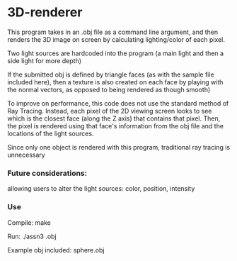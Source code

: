 # 3D-renderer

This program takes in an .obj file as a command line argument, and then renders the 3D image on screen by
calculating lighting/color of each pixel.

Two light sources are hardcoded into the program (a main light and then a side light for more depth)

If the submitted obj is defined by triangle faces (as with the sample file included here), then a texture is also created on 
each face by playing with the normal vectors, as opposed to being rendered as though smooth)

To improve on performance, this code does not use the standard method of Ray Tracing.
Instead, each pixel of the 2D viewing screen looks to see which is the closest face (along the Z axis) that contains that pixel.
Then, the pixel is rendered using that face's information from the obj file and the locations of the light sources.

Since only one object is rendered with this program, traditional ray tracing is unnecessary

### Future considerations:
  allowing users to alter the light sources: color, position, intensity

### Use
Compile:
  make

Run:
  ./assn3 <file>.obj

Example obj included: 
sphere.obj
